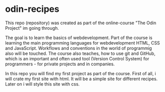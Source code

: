 # odin-recipes

This repo (repository) was created as part of the online-course "The Odin Project" im going through.

The goal is to learn the basics of webdevelopment. Part of the course is learning the
main programming languages for webdevelopment HTML, CSS and JavaScript. Workflows and
conventions in the world of programmig also will be touched. The course also teaches,
how to use git and GitHub,  which is an important and often used tool (Version Control System) 
for programmers - for private projects and in companies.

In this repo you will find my first project as part of the course.
First of all, i will crate my first site with html. It will be a simple site for different
recipes. Later on i will style this site with css. 






